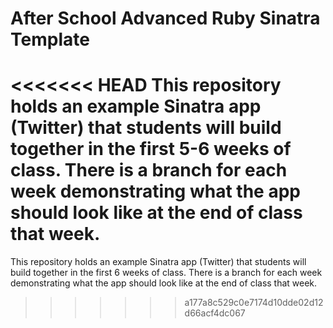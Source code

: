 # After School Advanced Ruby Sinatra Template

<<<<<<< HEAD
This repository holds an example Sinatra app (Twitter) that students will build together in the first 5-6 weeks of class. There is a branch for each week demonstrating what the app should look like at the end of class that week. 
=======
This repository holds an example Sinatra app (Twitter) that students will build together in the first 6 weeks of class. There is a branch for each week demonstrating what the app should look like at the end of class that week. 
>>>>>>> a177a8c529c0e7174d10dde02d12d66acf4dc067

